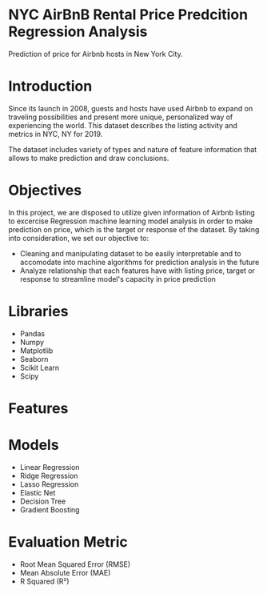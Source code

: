 # NYC AirBnB Rental Price Predcition Regression Analysis
Prediction of price for Airbnb hosts in New York City. 
# Introduction

Since its launch in 2008, guests and hosts have used Airbnb to expand on traveling possibilities and present more unique, personalized way of experiencing the world. This dataset describes the listing activity and metrics in NYC, NY for 2019.

The dataset includes variety of types and nature of feature information that allows to make prediction and draw conclusions.

# Objectives 

In this project, we are disposed to utilize given information of Airbnb listing to excercise Regression machine learning model analysis in order to make prediction on price, which is the target or response of the dataset. By taking into consideration, we set our objective to:

- Cleaning and manipulating dataset to be easily interpretable and to accomodate into machine algorithms for prediction analysis in the future
- Analyze relationship that each features have with listing price, target or response to streamline model's capacity in price prediction 


# Libraries
- Pandas
- Numpy
- Matplotlib
- Seaborn
- Scikit Learn
- Scipy 

# Features 

# Models 
- Linear Regression
- Ridge Regression
- Lasso Regression
- Elastic Net
- Decision Tree
- Gradient Boosting

# Evaluation Metric
- Root Mean Squared Error (RMSE)
- Mean Absolute Error (MAE)
- R Squared (R²)
